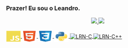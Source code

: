 ### Prazer! Eu sou o Leandro.

<div align="center">
  <a href="https://github.com/LeandroRenatoNogarotto">
  <img height="140em" src="https://github-readme-stats.vercel.app/api?username=LeandroRenatoNogarotto&show_icons=true&theme=gotham&include_all_commits=true&count_private=true"/>
 <img height="140em" src="https://github-readme-stats.vercel.app/api/top-langs/?username=LeandroRenatoNogarotto&layout=compact&langs_count=7&theme=gotham"/>
 <br>
</div>
<div style="display: inline_block"><br>
  <img align="center" alt="LRN-Js" height="30" width="40" src="https://raw.githubusercontent.com/devicons/devicon/master/icons/javascript/javascript-plain.svg">
  <img align="center" alt="LRN-HTML" height="30" width="40" src="https://raw.githubusercontent.com/devicons/devicon/master/icons/html5/html5-original.svg">
  <img align="center" alt="LRN-CSS" height="30" width="40" src="https://raw.githubusercontent.com/devicons/devicon/master/icons/css3/css3-original.svg">
  <img align="center" alt="LRN-Python" height="30" width="40" src="https://raw.githubusercontent.com/devicons/devicon/master/icons/python/python-original.svg">
  <img align="center" alt="LRN-C" height="30" width="40" src="https://cdn.jsdelivr.net/gh/devicons/devicon/icons/c/c-original.svg" />
  <img align="center" alt="LRN-C++" height="30" width="40" src="https://cdn.jsdelivr.net/gh/devicons/devicon/icons/cplusplus/cplusplus-original.svg" />        
</div>
